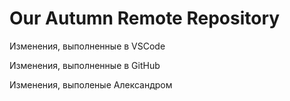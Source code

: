 # Our Autumn Remote Repository

Изменения, выполненные в VSCode

Изменения, выполненные в GitHub

Изменения, выполеные Александром